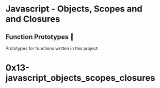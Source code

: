 # Javascript - Objects, Scopes and and Closures

## Function Prototypes :floppy_disk:

Prototypes for functions written in this project:

# 0x13-javascript_objects_scopes_closures


